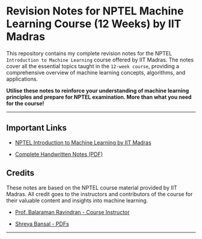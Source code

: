 # Revision Notes for NPTEL Machine Learning Course (12 Weeks) by IIT Madras

This repository contains my complete revision notes for the NPTEL `Introduction to Machine Learning` course offered by IIT Madras. The notes cover all the essential topics taught in the `12-week course`, providing a comprehensive overview of machine learning concepts, algorithms, and applications.

**Utilise these notes to reinforce your understanding of machine learning principles and prepare for NPTEL examination. More than what you need for the course!**

---

## Important Links

- [NPTEL Introduction to Machine Learning by IIT Madras](https://onlinecourses.nptel.ac.in/noc25_cs91/preview)

- [Complete Handwritten Notes (PDF)](../Machine%20Learning/)

## Credits

These notes are based on the NPTEL course material provided by IIT Madras. All credit goes to the instructors and contributors of the course for their valuable content and insights into machine learning.

- [Prof. Balaraman Ravindran - Course Instructor](https://www.cse.iitm.ac.in/~ravi/)

- [Shreya Bansal - PDFs](https://sites.google.com/iitrpr.ac.in/shreyabansal/about-me)

---